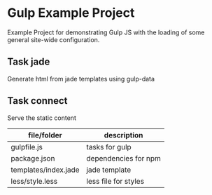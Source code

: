 Gulp Example Project
===========
Example Project for demonstrating Gulp JS with the loading of some general site-wide configuration.

## Task jade
Generate html from jade templates using gulp-data

## Task connect
Serve the static content

file/folder| description
-------------|-------------
gulpfile.js | tasks for gulp   
package.json | dependencies for npm  
templates/index.jade| jade template 
less/style.less|less file for styles
